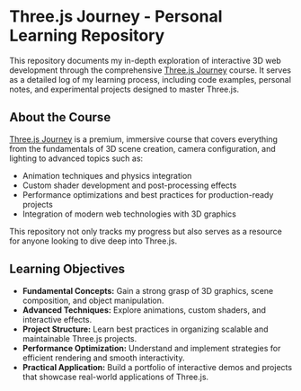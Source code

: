 # Three.js Journey - Personal Learning Repository

This repository documents my in-depth exploration of interactive 3D web development through the comprehensive [Three.js Journey](https://threejs-journey.com/) course. It serves as a detailed log of my learning process, including code examples, personal notes, and experimental projects designed to master Three.js.

## About the Course

[Three.js Journey](https://threejs-journey.com/) is a premium, immersive course that covers everything from the fundamentals of 3D scene creation, camera configuration, and lighting to advanced topics such as:
- Animation techniques and physics integration
- Custom shader development and post-processing effects
- Performance optimizations and best practices for production-ready projects
- Integration of modern web technologies with 3D graphics

This repository not only tracks my progress but also serves as a resource for anyone looking to dive deep into Three.js.

## Learning Objectives

- **Fundamental Concepts:** Gain a strong grasp of 3D graphics, scene composition, and object manipulation.
- **Advanced Techniques:** Explore animations, custom shaders, and interactive effects.
- **Project Structure:** Learn best practices in organizing scalable and maintainable Three.js projects.
- **Performance Optimization:** Understand and implement strategies for efficient rendering and smooth interactivity.
- **Practical Application:** Build a portfolio of interactive demos and projects that showcase real-world applications of Three.js.
